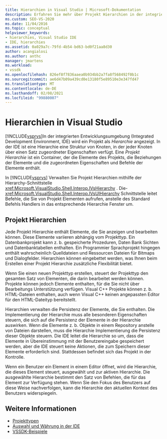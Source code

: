 ```yaml
---
title: Hierarchien in Visual Studio | Microsoft-Dokumentation
description: Erfahren Sie mehr über Projekt Hierarchien in der integrierten Entwicklungsumgebung (IDE) von Visual Studio, die Projekt Elemente und ihre zugeordneten Eigenschaften enthalten.
ms.custom: SEO-VS-2020
ms.date: 11/04/2016
ms.topic: conceptual
helpviewer_keywords:
- hierarchies, Visual Studio IDE
- IDE, hierarchies
ms.assetid: 0a029a7c-79fd-4b54-bd63-bd0f21aa8d30
author: acangialosi
ms.author: anthc
manager: jmartens
ms.workload:
- vssdk
ms.openlocfilehash: 826ef8f7836aaea0b934bb2a7fa8f568492f0b1c
ms.sourcegitcommit: ae6d47b09a439cd0e13180f5e89510e3e347fd47
ms.translationtype: MT
ms.contentlocale: de-DE
ms.lasthandoff: 02/08/2021
ms.locfileid: "99880007"
---
```

# <a name="hierarchies-in-visual-studio"></a>Hierarchien in Visual Studio
[!INCLUDE[vsprvs](../../code-quality/includes/vsprvs_md.md)]In der integrierten Entwicklungsumgebung (Integrated Development Environment, IDE) wird ein Projekt als *Hierarchie* angezeigt. In der IDE ist eine Hierarchie eine Struktur von Knoten, in der jeder Knoten über einen Satz zugeordneter Eigenschaften verfügt. Eine *Projekt Hierarchie* ist ein Container, der die Elemente des Projekts, die Beziehungen der Elemente und die zugeordneten Eigenschaften und Befehle der Elemente enthält.

 In [!INCLUDE[vsprvs](../../code-quality/includes/vsprvs_md.md)] Verwalten Sie Projekt Hierarchien mithilfe der Hierarchy-Schnittstelle <xref:Microsoft.VisualStudio.Shell.Interop.IVsHierarchy> . Die- <xref:Microsoft.VisualStudio.Shell.Interop.IVsUIHierarchy> Schnittstelle leitet Befehle, die Sie von Projekt Elementen aufrufen, anstelle des Standard Befehls Handlers in das entsprechende Hierarchie Fenster um.

## <a name="project-hierarchies"></a>Projekt Hierarchien
 Jede Projekt Hierarchie enthält Elemente, die Sie anzeigen und bearbeiten können. Diese Elemente variieren abhängig vom Projekttyp. Ein Datenbankprojekt kann z. b. gespeicherte Prozeduren, Daten Bank Sichten und Datenbanktabellen enthalten. Ein Programmier Sprachprojekt hingegen enthält wahrscheinlich Quelldateien und Ressourcen Dateien für Bitmaps und Dialogfelder. Hierarchien können eingebettet werden, was Ihnen beim Erstellen einer Projekt Hierarchie zusätzliche Flexibilität bietet.

 Wenn Sie einen neuen Projekttyp erstellen, steuert der Projekttyp den gesamten Satz von Elementen, die darin bearbeitet werden können. Projekte können jedoch Elemente enthalten, für die Sie nicht über Bearbeitungs Unterstützung verfügen. Visual C++ Projekte können z. b. HTML-Dateien enthalten, auch wenn Visual C++ keinen angepassten Editor für den HTML-Dateityp bereitstellt.

 Hierarchien verwalten die Persistenz der Elemente, die Sie enthalten. Die Implementierung der Hierarchie muss alle besonderen Eigenschaften steuern, die sich auf die Persistenz der Elemente in der Hierarchie auswirken. Wenn die Elemente z. b. Objekte in einem Repository anstelle von Dateien darstellen, muss die Hierarchie Implementierung die Persistenz dieser Objekte steuern. Die IDE leitet die Hierarchie so um, dass die Elemente in Übereinstimmung mit der Benutzereingabe gespeichert werden, aber die IDE steuert keine Aktionen, die zum Speichern dieser Elemente erforderlich sind. Stattdessen befindet sich das Projekt in der Kontrolle.

 Wenn ein Benutzer ein Element in einem Editor öffnet, wird die Hierarchie, die dieses Element steuert, ausgewählt und zur aktiven Hierarchie. Die ausgewählte Hierarchie bestimmt den Satz von Befehlen, die für das Element zur Verfügung stehen. Wenn Sie den Fokus des Benutzers auf diese Weise nachverfolgen, kann die Hierarchie den aktuellen Kontext des Benutzers widerspiegeln.

## <a name="see-also"></a>Weitere Informationen
- [Projekttypen](../../extensibility/internals/project-types.md)
- [Auswahl und Währung in der IDE](../../extensibility/internals/selection-and-currency-in-the-ide.md)
- [VSSDK-Beispiele](https://github.com/Microsoft/VSSDK-Extensibility-Samples)

